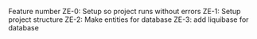 Feature number
ZE-0: Setup so project runs without errors
ZE-1: Setup project structure
ZE-2: Make entities for database
ZE-3: add liquibase for database